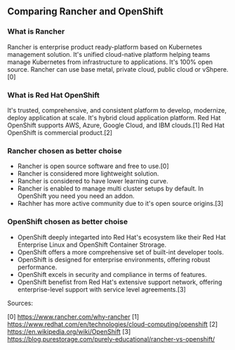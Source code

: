 ## Comparing Rancher and OpenShift

### What is Rancher

Rancher is enterprise product ready-platform based on Kubernetes management solution.
It's unified cloud-native platform helping teams manage Kubernetes from infrastructure to applications.
It's 100% open source. Rancher can use base metal, private cloud, public cloud or vShpere.[0]

### What is Red Hat OpenShift

It's trusted, comprehensive, and consistent platform to develop, modernize, deploy application at scale.
It's hybrid cloud application platform. Red Hat OpenShift supports AWS, Azure, Google Cloud, and IBM clouds.[1] Red Hat OpenShift is commercial product.[2]

### Rancher chosen as better choise

- Rancher is open source software and free to use.[0]
- Rancher is considered more lightweight solution.
- Rancher is considered to have lower learning curve.
- Rancher is enabled to manage multi cluster setups by default. In OpenShift you need you need an addon.
- Rachher has more active community due to it's open source origins.[3]

### OpenShift chosen as better choise

- OpenShift deeply integarted into Red Hat's ecosystem like their Red Hat Enterprise Linux and OpenShift Container Strorage.
- OpenShift offers a more comprehensive set of built-int developer tools.
- OpenShift is designed for enterprise environments, offering robust performance.
- OpenShift excels in security and compliance in terms of features.
- OpenShift benefist from Red Hat's extensive support network, offering enterprise-level support with service level agreements.[3]

Sources:

[0] https://www.rancher.com/why-rancher
[1] https://www.redhat.com/en/technologies/cloud-computing/openshift
[2] https://en.wikipedia.org/wiki/OpenShift
[3] https://blog.purestorage.com/purely-educational/rancher-vs-openshift/
